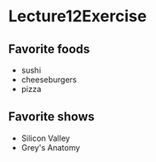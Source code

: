 # Lecture12Exercise
## Favorite foods
- sushi
- cheeseburgers
- pizza

## Favorite shows
- Silicon Valley
- Grey's Anatomy
